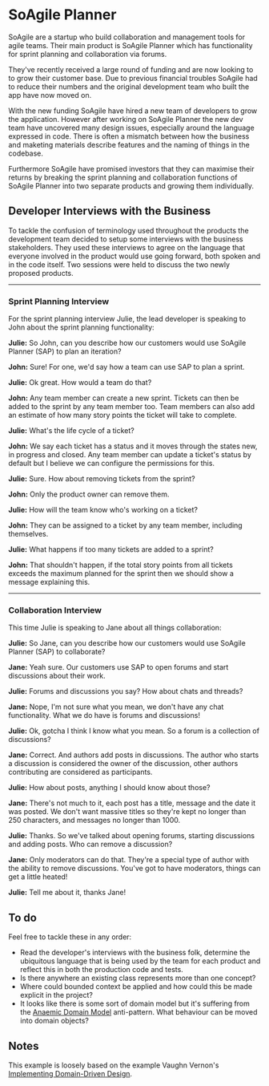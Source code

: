 # SoAgile Planner #

SoAgile are a startup who build collaboration and management tools for agile teams. Their main product is SoAgile Planner which has functionality for sprint planning and collaboration via forums.

They've recently received a large round of funding and are now looking to to grow their customer base. Due to previous financial troubles SoAgile had to reduce their numbers and the original development team who built the app have now moved on.

With the new funding SoAgile have hired a new team of developers to grow the application. However after working on SoAgile Planner the new dev team have uncovered many design issues, especially around the language expressed in code. There is often a mismatch between how the business and maketing materials describe features and the naming of things in the codebase.

Furthermore SoAgile have promised investors that they can maximise their returns by breaking the sprint planning and collaboration functions of SoAgile Planner into two separate products and growing them individually. 

## Developer Interviews with the Business ##

To tackle the confusion of terminology used throughout the products the development team decided to setup some interviews with the business stakeholders. They used these interviews to agree on the language that everyone involved in the product would use going forward, both spoken and in the code itself. Two sessions were held to discuss the two newly proposed products.

---

### Sprint Planning Interview ###

For the sprint planning interview Julie, the lead developer is speaking to John about the sprint planning functionality:

**Julie:** So John, can you describe how our customers would use SoAgile Planner (SAP) to plan an iteration?

**John:** Sure! For one, we'd say how a team can use SAP to plan a sprint.

**Julie:** Ok great. How would a team do that?

**John:** Any team member can create a new sprint. Tickets can then be added to the sprint by any team member too. Team members can also add an estimate of how many story points the ticket will take to complete.

**Julie:** What's the life cycle of a ticket?

**John:** We say each ticket has a status and it moves through the states new, in progress and closed. Any team member can update a ticket's status by default but I believe we can configure the permissions for this.

**Julie:** Sure. How about removing tickets from the sprint?

**John:** Only the product owner can remove them.

**Julie:** How will the team know who's working on a ticket?

**John:** They can be assigned to a ticket by any team member, including themselves.

**Julie:** What happens if too many tickets are added to a sprint?

**John:** That shouldn't happen, if the total story points from all tickets exceeds the maximum planned for the sprint then we should show a message explaining this.

---

### Collaboration Interview ###

This time Julie is speaking to Jane about all things collaboration:

**Julie:** So Jane, can you describe how our customers would use SoAgile Planner (SAP) to collaborate?

**Jane:** Yeah sure. Our customers use SAP to open forums and start discussions about their work.

**Julie:** Forums and discussions you say? How about chats and threads?

**Jane:** Nope, I'm not sure what you mean, we don't have any chat functionality. What we do have is forums and discussions!

**Julie:** Ok, gotcha I think I know what you mean. So a forum is a collection of discussions?

**Jane:** Correct. And authors add posts in discussions. The author who starts a discussion is considered the owner of the discussion, other authors contributing are considered as participants.

**Julie:** How about posts, anything I should know about those?

**Jane:** There's not much to it, each post has a title, message and the date it was posted. We don't want massive titles so they're kept no longer than 250 characters, and messages no longer than 1000.

**Julie:** Thanks. So we've talked about opening forums, starting discussions and adding posts. Who can remove a discussion?

**Jane:** Only moderators can do that. They're a special type of author with the ability to remove discussions. You've got to have moderators, things can get a little heated!

**Julie:** Tell me about it, thanks Jane!

## To do ##

Feel free to tackle these in any order:

- Read the developer's interviews with the business folk, determine the ubiquitous language that is being used by the team for each product and reflect this in both the production code and tests.
- Is there anywhere an existing class represents more than one concept?
- Where could bounded context be applied and how could this be made explicit in the project?
- It looks like there is some sort of domain model but it's suffering from the [Anaemic Domain Model](https://www.martinfowler.com/bliki/AnemicDomainModel.html) anti-pattern. What behaviour can be moved into domain objects?

## Notes ##

This example is loosely based on the example Vaughn Vernon's [Implementing Domain-Driven Design](https://www.amazon.co.uk/Implementing-Domain-Driven-Design-Vaughn-Vernon/dp/0321834577).